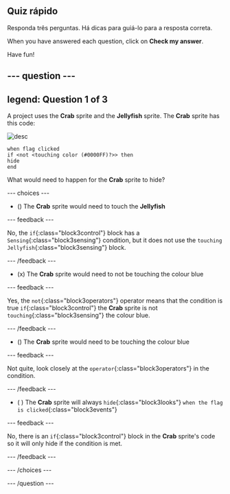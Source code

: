 ## Quiz rápido

Responda três perguntas. Há dicas para guiá-lo para a resposta correta.

When you have answered each question, click on **Check my answer**.

Have fun!

--- question ---
---
legend: Question 1 of 3
---

A project uses the **Crab** sprite and the **Jellyfish** sprite. The **Crab** sprite has this code:

![desc](images/crab-icon.png)

```blocks3
when flag clicked
if <not <touching color (#0000FF)?>> then
hide
end
```

What would need to happen for the **Crab** sprite to hide?

--- choices ---

- () The **Crab** sprite would need to touch the **Jellyfish**

 --- feedback ---

 No, the `if`{:class="block3control"} block has a `Sensing`{:class="block3sensing"} condition, but it does not use the `touching Jellyfish`{:class="block3sensing"} block.

 --- /feedback ---

- (x) The **Crab** sprite would need to not be touching the colour blue

 --- feedback ---

Yes, the `not`{:class="block3operators"} operator means that the condition is true `if`{:class="block3control"} the **Crab** sprite is not `touching`{:class="block3sensing"} the colour blue.

 --- /feedback ---

- () The **Crab** sprite would need to be touching the colour blue

 --- feedback ---

 Not quite, look closely at the `operator`{:class="block3operators"} in the condition.

 --- /feedback ---

- ( ) The **Crab** sprite will always `hide`{:class="block3looks"} `when the flag is clicked`{:class="block3events"}

 --- feedback ---

 No, there is an `if`{:class="block3control"} block in the **Crab** sprite's code so it will only hide if the condition is met.

 --- /feedback ---

--- /choices ---

--- /question ---
